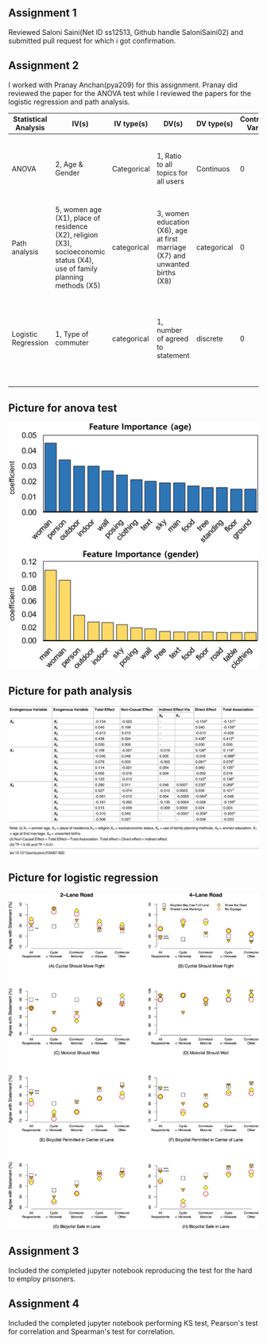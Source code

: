 ## Assignment 1

Reviewed Saloni Saini(Net ID ss12513, Github handle SaloniSaini02) and submitted pull request for which i got confirmation.

## Assignment 2

I worked with Pranay Anchan(pya209) for this assignment. Pranay did reviewed the paper for the ANOVA test while I reviewed the 
papers for the logistic regression and path analysis.

| Statistical Analysis      | IV(s)                                                                                                                               | IV type(s)        | DV(s)                                                                                 | DV type(s)        | Control Var | Control Var type     | Question to be answered                                                                              | H0                                                                                                                        | alpha             | link to paper                                                                                                         |
|---------------------------|-------------------------------------------------------------------------------------------------------------------------------------|-------------------|---------------------------------------------------------------------------------------|-------------------|-------------|----------------------|------------------------------------------------------------------------------------------------------|---------------------------------------------------------------------------------------------------------------------------|-------------------|-----------------------------------------------------------------------------------------------------------------------|
| ANOVA                     | 2, Age & Gender                                                                                                                     | Categorical       | 1,  Ratio to all topics for all users                                                 | Continuos         | 0           | Not Applicable       | Are the differences in ratios between age and gender groups different ?                              | 1. Ratio(teens) = Ratio(adults)  2. Ratio(male) = Ratio(female)                                                           | 0.05              | [“Is a picture really worth a thousand words?”: A case study on classifying user attributes on Instagram](https://journals.plos.org/plosone/article?id=10.1371/journal.pone.0204938)               |
|    Path analysis          |    5, women age (X1), place of residence (X2),   religion (X3), socioeconomic status (X4), use of family   planning methods (X5)    |    categorical    |    3,  women education (X6), age at first   marriage (X7) and unwanted births (X8)    |    categorical    |    0        |    Not Applicable    |     Which of the independent variables affected number of    unwanted births?                        |     The independent variables do not significantly affect the    number of unwanted births.                               |     0.05,0.01     |     [Correlates    of Unwanted Births in Bangladesh: A Study through Path Analysis](https://journals.plos.org/plosone/article?id=10.1371/journal.pone.0164007)                                     |
|    Logistic Regression    |    1, Type of commuter                                                                                                              |    categorical    |    1, number of agreed to statement                                                   |    discrete       |    0        |    Not Applicable    |      “Bicycles May Use Full Lane” signage was the most    comprehensible traffic control device?     |      “Bicycles May Use Full Lane” signage had equal or significantly    less impact on commuters than other signages.     |     0.01          |     [“Bicycles    May Use Full Lane” Signage Communicates U.S. Roadway Rules and Increases    Perception of Safety](https://journals.plos.org/plosone/article?id=10.1371/journal.pone.0136973)     

## Picture for anova test


![](anova.PNG)


## Picture for path analysis


![](path_analysis.PNG)


## Picture for logistic regression


![](logistic_regression.PNG)


## Assignment 3

Included the completed jupyter notebook reproducing the test for the hard to employ prisoners.

## Assignment 4

Included the completed jupyter notebook performing KS test, Pearson's test for correlation and Spearman's test for correlation.
